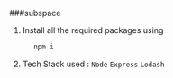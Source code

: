 ###subspace
1. Install all the required packages using
```javascript
      npm i
```
 
2. Tech Stack used  : ```Node```
                     ```Express```
                     ```Lodash```
                  
                  
